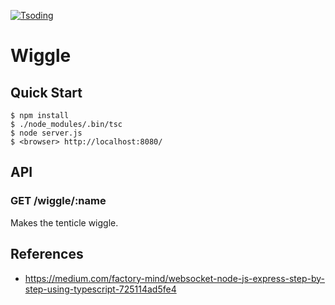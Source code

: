 [![Tsoding](https://img.shields.io/badge/twitch.tv-tsoding-purple?logo=twitch&style=for-the-badge)](https://www.twitch.tv/tsoding)
# Wiggle

## Quick Start

```console
$ npm install
$ ./node_modules/.bin/tsc
$ node server.js
$ <browser> http://localhost:8080/
```

## API

### GET /wiggle/:name

Makes the tenticle wiggle.

## References

- https://medium.com/factory-mind/websocket-node-js-express-step-by-step-using-typescript-725114ad5fe4
